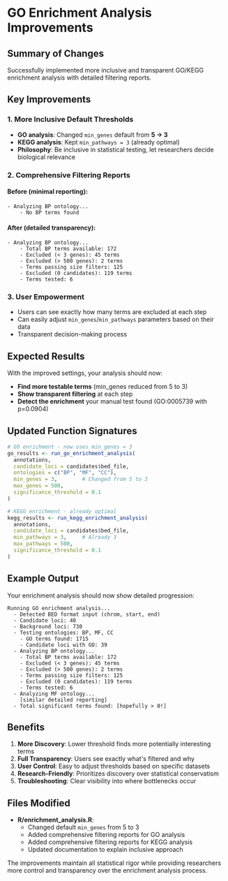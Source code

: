 # GO Enrichment Analysis Improvements

## Summary of Changes

Successfully implemented more inclusive and transparent GO/KEGG enrichment analysis with detailed filtering reports.

## Key Improvements

### 1. **More Inclusive Default Thresholds**
- **GO analysis**: Changed `min_genes` default from **5 → 3**
- **KEGG analysis**: Kept `min_pathways = 3` (already optimal)
- **Philosophy**: Be inclusive in statistical testing, let researchers decide biological relevance

### 2. **Comprehensive Filtering Reports**

#### Before (minimal reporting):
```
- Analyzing BP ontology...
    - No BP terms found
```

#### After (detailed transparency):
```
- Analyzing BP ontology...
    - Total BP terms available: 172
    - Excluded (< 3 genes): 45 terms
    - Excluded (> 500 genes): 2 terms
    - Terms passing size filters: 125
    - Excluded (0 candidates): 119 terms
    - Terms tested: 6
```

### 3. **User Empowerment**
- Users can see exactly how many terms are excluded at each step
- Can easily adjust `min_genes`/`min_pathways` parameters based on their data
- Transparent decision-making process

## Expected Results

With the improved settings, your analysis should now:
- **Find more testable terms** (min_genes reduced from 5 to 3)
- **Show transparent filtering** at each step
- **Detect the enrichment** your manual test found (GO:0005739 with p=0.0904)

## Updated Function Signatures

```r
# GO enrichment - now uses min_genes = 3
go_results <- run_go_enrichment_analysis(
  annotations, 
  candidate_loci = candidates$bed_file,
  ontologies = c("BP", "MF", "CC"),
  min_genes = 3,        # Changed from 5 to 3
  max_genes = 500,
  significance_threshold = 0.1
)

# KEGG enrichment - already optimal  
kegg_results <- run_kegg_enrichment_analysis(
  annotations,
  candidate_loci = candidates$bed_file,
  min_pathways = 3,     # Already 3
  max_pathways = 500,
  significance_threshold = 0.1
)
```

## Example Output

Your enrichment analysis should now show detailed progression:

```
Running GO enrichment analysis...
  - Detected BED format input (chrom, start, end)
  - Candidate loci: 40
  - Background loci: 730
  - Testing ontologies: BP, MF, CC
    - GO terms found: 1715
    - Candidate loci with GO: 39
  - Analyzing BP ontology...
    - Total BP terms available: 172
    - Excluded (< 3 genes): 45 terms
    - Excluded (> 500 genes): 2 terms  
    - Terms passing size filters: 125
    - Excluded (0 candidates): 119 terms
    - Terms tested: 6
  - Analyzing MF ontology...
    [similar detailed reporting]
  - Total significant terms found: [hopefully > 0!]
```

## Benefits

1. **More Discovery**: Lower threshold finds more potentially interesting terms
2. **Full Transparency**: Users see exactly what's filtered and why
3. **User Control**: Easy to adjust thresholds based on specific datasets
4. **Research-Friendly**: Prioritizes discovery over statistical conservatism
5. **Troubleshooting**: Clear visibility into where bottlenecks occur

## Files Modified

- **R/enrichment_analysis.R**: 
  - Changed default `min_genes` from 5 to 3
  - Added comprehensive filtering reports for GO analysis
  - Added comprehensive filtering reports for KEGG analysis
  - Updated documentation to explain inclusive approach

The improvements maintain all statistical rigor while providing researchers more control and transparency over the enrichment analysis process.